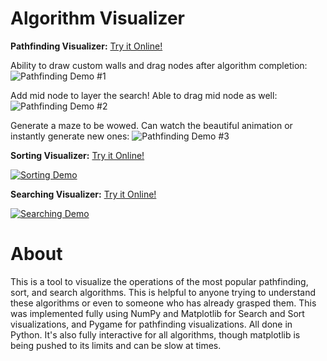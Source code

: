 # Algorithm Visualizer
**Pathfinding Visualizer:** [Try it Online!](https://replit.com/@ShanaryS/Pathfinding-Visualizer?v=1)

Ability to draw custom walls and drag nodes after algorithm completion:
![Pathfinding Demo #1](https://user-images.githubusercontent.com/86130442/132488928-2ddace80-7be9-404d-903e-ecfe360bbf7f.gif)

Add mid node to layer the search! Able to drag mid node as well:
![Pathfinding Demo #2](https://user-images.githubusercontent.com/86130442/132563386-554f632d-e1bf-41f8-9e5d-1f6e06487186.gif)

Generate a maze to be wowed. Can watch the beautiful animation or instantly generate new ones:
![Pathfinding Demo #3](https://user-images.githubusercontent.com/86130442/132563681-c7387b5b-f8b3-4e7b-9578-34428a0f850c.gif)


**Sorting Visualizer:** [Try it Online!](https://replit.com/@ShanaryS/Sorting-Visualizer?v=1)

[![Sorting Demo](https://user-images.githubusercontent.com/86130442/131289060-9d2ca6a5-ad37-464c-bcdc-fbd57ab08cdd.gif)](https://user-images.githubusercontent.com/86130442/131289060-9d2ca6a5-ad37-464c-bcdc-fbd57ab08cdd.gif)


**Searching Visualizer:** [Try it Online!](https://replit.com/@ShanaryS/Searching-Visualizer?v=1)

[![Searching Demo](https://user-images.githubusercontent.com/86130442/131287945-a9409a1d-7f8e-4396-af52-14591e421225.gif)](https://user-images.githubusercontent.com/86130442/131287945-a9409a1d-7f8e-4396-af52-14591e421225.gif)

# About
This is a tool to visualize the operations of the most popular pathfinding, sort, and search algorithms. This is helpful to anyone trying to understand these algorithms or even to someone who has already grasped them. This was implemented fully using NumPy and Matplotlib for Search and Sort visualizations, and Pygame for pathfinding visualizations. All done in Python. It's also fully interactive for all algorithms, though matplotlib is being pushed to its limits and can be slow at times.
